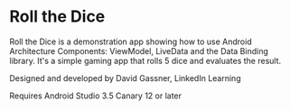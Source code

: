 # Roll the Dice

Roll the Dice is a demonstration app showing how to use Android Architecture Components: ViewModel, LiveData and the Data Binding library. It's a simple gaming app that rolls 5 dice and evaluates the result.

Designed and developed by David Gassner, LinkedIn Learning

Requires Android Studio 3.5 Canary 12 or later
